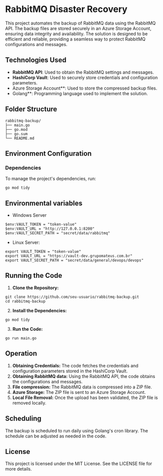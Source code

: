 # RabbitMQ Disaster Recovery

This project automates the backup of RabbitMQ data using the RabbitMQ API. The backup files are stored securely in an Azure Storage Account, ensuring data integrity and availability. The solution is designed to be efficient and reliable, providing a seamless way to protect RabbitMQ configurations and messages.

## Technologies Used

- **RabbitMQ API**: Used to obtain the RabbitMQ settings and messages.
- **HashiCorp Vault**: Used to securely store credentials and configuration parameters.
- Azure Storage Account**: Used to store the compressed backup files.
- Golang**: Programming language used to implement the solution.


## Folder Structure
```
rabbitmq-backup/
├── main.go
├── go.mod
├── go.sum
└── README.md
```

## Environment Configuration

### Dependencies

To manage the project's dependencies, run:
```
go mod tidy
```

## Environmental variables
- Windows Server
```
$env:VAULT_TOKEN = "token-value"
$env:VAULT_URL = "http://127.0.0.1:8200"
$env:VAULT_SECRET_PATH = "secret/data/rabbitmq"
```

- Linux Server:
```
export VAULT_TOKEN = "token-value"
export VAULT_URL = "https://vault-dev.grupomateus.com.br"
export VAULT_SECRET_PATH = "secret/data/general/devops/devops"
```

## Running the Code

1. **Clone the Repository:**
```
git clone https://github.com/seu-usuario/rabbitmq-backup.git
cd rabbitmq-backup
```

2. **Install the Dependencies:**
```
go mod tidy
```

3. **Run the Code:**
```
go run main.go
```

## Operation
1. **Obtaining Credentials:** The code fetches the credentials and configuration parameters stored in the HashiCorp Vault.
2. **Obtaining RabbitMQ data:** Using the RabbitMQ API, the code obtains the configurations and messages.
3. **File compression:** The RabbitMQ data is compressed into a ZIP file.
4. **Azure Storage:** The ZIP file is sent to an Azure Storage Account.
5. **Local File Removal:** Once the upload has been validated, the ZIP file is removed locally.

## Scheduling
The backup is scheduled to run daily using Golang's cron library. The schedule can be adjusted as needed in the code.

## License
This project is licensed under the MIT License. See the LICENSE file for more details.